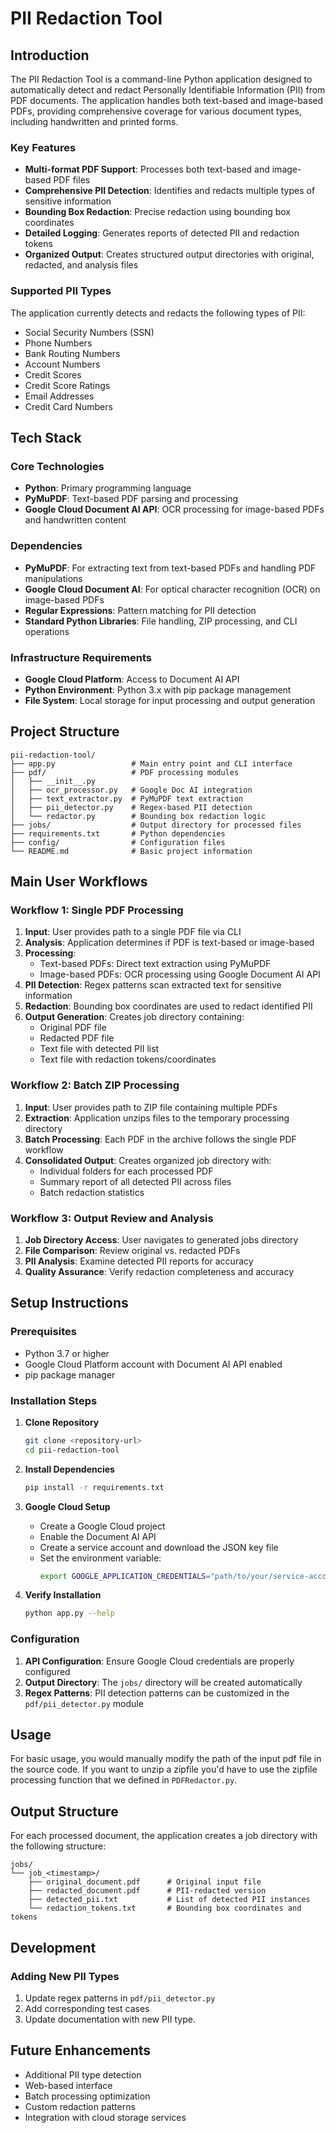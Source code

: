 # PII Redaction Tool

## Introduction

The PII Redaction Tool is a command-line Python application designed to automatically detect and redact Personally Identifiable Information (PII) from PDF documents. The application handles both text-based and image-based PDFs, providing comprehensive coverage for various document types, including handwritten and printed forms.

### Key Features

- **Multi-format PDF Support**: Processes both text-based and image-based PDF files
- **Comprehensive PII Detection**: Identifies and redacts multiple types of sensitive information
- **Bounding Box Redaction**: Precise redaction using bounding box coordinates
- **Detailed Logging**: Generates reports of detected PII and redaction tokens
- **Organized Output**: Creates structured output directories with original, redacted, and analysis files

### Supported PII Types

The application currently detects and redacts the following types of PII:

- Social Security Numbers (SSN)
- Phone Numbers
- Bank Routing Numbers
- Account Numbers
- Credit Scores
- Credit Score Ratings
- Email Addresses
- Credit Card Numbers

## Tech Stack

### Core Technologies

- **Python**: Primary programming language
- **PyMuPDF**: Text-based PDF parsing and processing
- **Google Cloud Document AI API**: OCR processing for image-based PDFs and handwritten content

### Dependencies

- **PyMuPDF**: For extracting text from text-based PDFs and handling PDF manipulations
- **Google Cloud Document AI**: For optical character recognition (OCR) on image-based PDFs
- **Regular Expressions**: Pattern matching for PII detection
- **Standard Python Libraries**: File handling, ZIP processing, and CLI operations

### Infrastructure Requirements

- **Google Cloud Platform**: Access to Document AI API
- **Python Environment**: Python 3.x with pip package management
- **File System**: Local storage for input processing and output generation

## Project Structure

```
pii-redaction-tool/
├── app.py                 # Main entry point and CLI interface
├── pdf/                   # PDF processing modules
│   ├── __init__.py
│   ├── ocr_processor.py   # Google Doc AI integration
│   ├── text_extractor.py  # PyMuPDF text extraction
│   ├── pii_detector.py    # Regex-based PII detection
│   └── redactor.py        # Bounding box redaction logic
├── jobs/                  # Output directory for processed files
├── requirements.txt       # Python dependencies
├── config/                # Configuration files
└── README.md              # Basic project information
```

## Main User Workflows

### Workflow 1: Single PDF Processing

1. **Input**: User provides path to a single PDF file via CLI
2. **Analysis**: Application determines if PDF is text-based or image-based
3. **Processing**: 
   - Text-based PDFs: Direct text extraction using PyMuPDF
   - Image-based PDFs: OCR processing using Google Document AI API
4. **PII Detection**: Regex patterns scan extracted text for sensitive information
5. **Redaction**: Bounding box coordinates are used to redact identified PII
6. **Output Generation**: Creates job directory containing:
   - Original PDF file
   - Redacted PDF file
   - Text file with detected PII list
   - Text file with redaction tokens/coordinates

### Workflow 2: Batch ZIP Processing

1. **Input**: User provides path to ZIP file containing multiple PDFs
2. **Extraction**: Application unzips files to the temporary processing directory
3. **Batch Processing**: Each PDF in the archive follows the single PDF workflow
4. **Consolidated Output**: Creates organized job directory with:
   - Individual folders for each processed PDF
   - Summary report of all detected PII across files
   - Batch redaction statistics

### Workflow 3: Output Review and Analysis

1. **Job Directory Access**: User navigates to generated jobs directory
2. **File Comparison**: Review original vs. redacted PDFs
3. **PII Analysis**: Examine detected PII reports for accuracy
4. **Quality Assurance**: Verify redaction completeness and accuracy

## Setup Instructions

### Prerequisites

- Python 3.7 or higher
- Google Cloud Platform account with Document AI API enabled
- pip package manager

### Installation Steps

1. **Clone Repository**
   ```bash
   git clone <repository-url>
   cd pii-redaction-tool
   ```

2. **Install Dependencies**
   ```bash
   pip install -r requirements.txt
   ```

3. **Google Cloud Setup**
   - Create a Google Cloud project
   - Enable the Document AI API
   - Create a service account and download the JSON key file
   - Set the environment variable:
     ```bash
     export GOOGLE_APPLICATION_CREDENTIALS="path/to/your/service-account-key.json"
     ```

4. **Verify Installation**
   ```bash
   python app.py --help
   ```

### Configuration

1. **API Configuration**: Ensure Google Cloud credentials are properly configured
2. **Output Directory**: The `jobs/` directory will be created automatically
3. **Regex Patterns**: PII detection patterns can be customized in the `pdf/pii_detector.py` module

## Usage
For basic usage, you would manually modify the path of the input pdf file in the source code. If you want to unzip a zipfile you'd have to use the zipfile processing function that we defined in `PDFRedactor.py`.


## Output Structure
For each processed document, the application creates a job directory with the following structure:
```
jobs/
└── job_<timestamp>/
    ├── original_document.pdf      # Original input file
    ├── redacted_document.pdf      # PII-redacted version
    ├── detected_pii.txt           # List of detected PII instances
    └── redaction_tokens.txt       # Bounding box coordinates and tokens
```

## Development

### Adding New PII Types
1. Update regex patterns in `pdf/pii_detector.py`
2. Add corresponding test cases
3. Update documentation with new PII type.

## Future Enhancements
- Additional PII type detection
- Web-based interface
- Batch processing optimization
- Custom redaction patterns
- Integration with cloud storage services
